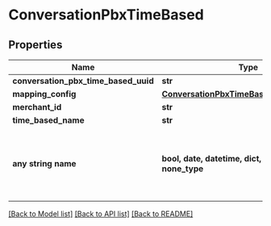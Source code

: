# ConversationPbxTimeBased


## Properties
Name | Type | Description | Notes
------------ | ------------- | ------------- | -------------
**conversation_pbx_time_based_uuid** | **str** |  | [optional] 
**mapping_config** | [**ConversationPbxTimeBasedMappingConfig**](ConversationPbxTimeBasedMappingConfig.md) |  | [optional] 
**merchant_id** | **str** |  | [optional] 
**time_based_name** | **str** |  | [optional] 
**any string name** | **bool, date, datetime, dict, float, int, list, str, none_type** | any string name can be used but the value must be the correct type | [optional]

[[Back to Model list]](../README.md#documentation-for-models) [[Back to API list]](../README.md#documentation-for-api-endpoints) [[Back to README]](../README.md)



